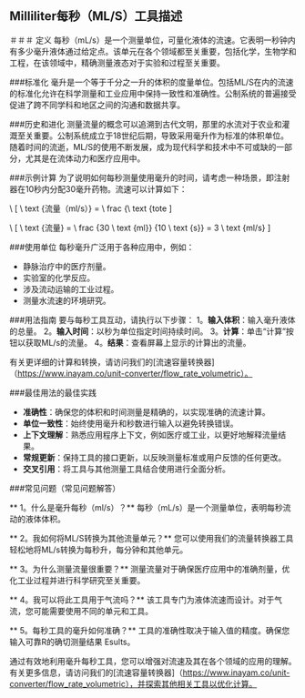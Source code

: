 ## Milliliter每秒（ML/S）工具描述

＃＃＃ 定义
每秒（mL/s）是一个测量单位，可量化液体的流速。它表明一秒钟内有多少毫升液体通过给定点。该单元在各个领域都至关重要，包括化学，生物学和工程，在该领域中，精确测量液态对于实验和过程至关重要。

###标准化
毫升是一个等于千分之一升的体积的度量单位。包括ML/S在内的流速的标准化允许在科学测量和工业应用中保持一致性和准确性。公制系统的普遍接受促进了跨不同学科和地区之间的沟通和数据共享。

###历史和进化
测量流量的概念可以追溯到古代文明，那里的水流对于农业和灌溉至关重要。公制系统成立于18世纪后期，导致采用毫升作为标准的体积单位。随着时间的流逝，ML/S的使用不断发展，成为现代科学和技术中不可或缺的一部分，尤其是在流体动力和医疗应用中。

###示例计算
为了说明如何每秒测量使用毫升的时间，请考虑一种场景，即注射器在10秒内分配30毫升药物。流速可以计算如下：

\ [
\ text {流量（ml/s）} = \ frac {\ text {tote
\]

\ [
\ text {流量} = \ frac {30 \ text {ml}} {10 \ text {s}} = 3 \ text {ml/s}
\]

###使用单位
每秒毫升广泛用于各种应用中，例如：
- 静脉治疗中的医疗剂量。
- 实验室的化学反应。
- 涉及流动运输的工业过程。
- 测量水流速的环境研究。

###用法指南
要与每秒工具互动，请执行以下步骤：
1。**输入体积**：输入毫升液体的总量。
2。**输入时间**：以秒为单位指定时间持续时间。
3。**计算**：单击“计算”按钮以获取ML/s的流量。
4。**结果**：查看屏幕上显示的计算出的流量。

有关更详细的计算和转换，请访问我们的[流速容量转换器]（https://www.inayam.co/unit-converter/flow_rate_volumetric）。

###最佳用法的最佳实践
-  **准确性**：确保您的体积和时间测量是精确的，以实现准确的流速计算。
-  **单位一致性**：始终使用毫​​升和秒数进行输入以避免转换错误。
-  **上下文理解**：熟悉应用程序上下文，例如医疗或工业，以更好地解释流量结果。
-  **常规更新**：保持工具的接口更新，以反映测量标准或用户反馈的任何更改。
-  **交叉引用**：将工具与其他测量工具结合使用进行全面分析。

###常见问题（常见问题解答）

** 1。什么是毫升每秒（ml/s）？**
每秒（mL/s）是一个测量单位，表明每秒流动的液体体积。

** 2。我如何将ML/S转换为其他流量单元？**
您可以使用我们的流量转换器工具轻松地将ML/s转换为每秒升，每分钟和其他单元。

** 3。为什么测量流量很重要？**
测量流量对于确保医疗应用中的准确剂量，优化工业过程并进行科学研究至关重要。

** 4。我可以将此工具用于气流吗？**
该工具专门为液体流速而设计。对于气流，您可能需要使用不同的单元和工具。

** 5。每秒工具的毫升如何准确？**
工具的准确性取决于输入值的精度。确保您输入可靠R的确切测量结果 Esults。

通过有效地利用毫升每秒工具，您可以增强对流速及其在各个领域的应用的理解。有关更多信息，请访问我们的[流速容量转换器]（https://www.inayam.co/unit-converter/flow_rate_volumetric），并探索其他相关工具以优化计算。